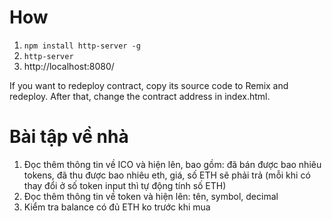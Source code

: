 # How

1. `npm install http-server -g`
2. `http-server`
3. http://localhost:8080/

If you want to redeploy contract, copy its source code to Remix and redeploy. After that, change the contract address in index.html.

# Bài tập về nhà

1. Đọc thêm thông tin về ICO và hiện lên, bao gồm: đã bán được bao nhiêu tokens, đã thu được bao nhiêu eth, giá, số ETH sẽ phải trả (mỗi khi có thay đổi ở số token input thì tự động tính số ETH)
2. Đọc thêm thông tin về token và hiện lên: tên, symbol, decimal
3. Kiểm tra balance có đủ ETH ko trước khi mua